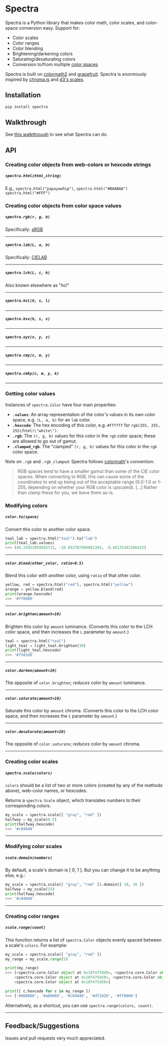 # Spectra

Spectra is a Python library that makes color math, color scales, and color-space conversion easy. Support for:

- Color scales
- Color ranges
- Color blending
- Brightening/darkening colors
- Saturating/desaturating colors
- Conversion to/from multiple [color spaces](http://en.wikipedia.org/wiki/Color_space)

Spectra is built on [colormath2](https://github.com/bkmgit/python-colormath2) and [grapefruit](https://github.com/xav/Grapefruit). Spectra is *enormously* inspired by [chroma.js](https://github.com/gka/chroma.js) and [d3's scales](https://github.com/mbostock/d3/wiki/Quantitative-Scales).

## Installation

```sh
pip install spectra
```

## Walkthrough

See [this walkthrough](docs/walkthrough.ipynb) to see what Spectra can do.

## API

### Creating color objects from web-colors or hexcode strings

##### `spectra.html(html_string)`

E.g., `spectra.html("papayawhip")`, `spectra.html("#BAABAA")` `spectra.html("#FFF")`

### Creating color objects from color space values

##### `spectra.rgb(r, g, b)`

Specifically: [sRGB](http://en.wikipedia.org/wiki/SRGB)

---

##### `spectra.lab(L, a, b)`

Specifically: [CIELAB](http://en.wikipedia.org/wiki/Lab_color_space#CIELAB)

---

##### `spectra.lch(L, c, h)`

Also known elsewhere as "hcl"

---

##### `spectra.hsl(h, s, l)`

---

##### `spectra.hsv(h, s, v)`

---

##### `spectra.xyz(x, y, z)`

---

##### `spectra.cmy(c, m, y)`

---

##### `spectra.cmky(c, m, y, k)`

---

### Getting color values

Instances of `spectra.Color` have four main properties:

- __`.values`__: An array representation of the color's values in its own color space, e.g. `(L, a, b)` for an `lab` color.
- __`.hexcode`__: The hex encoding of this color, e.g. `#ffffff` for `rgb(255, 255, 255)`/`html(\"white\")`.
- __`.rgb`__: The `(r, g, b)` values for this color in the `rgb` color space; these are allowed to go out of gamut.
- __`.clamped_rgb`__: The \"clamped\" `(r, g, b)` values for this color in the `rgb` color space.

Note on `.rgb` and `.rgb_clamped`: Spectra follows [colormath](http://python-colormath.readthedocs.org/en/latest/conversions.html?highlight=clamp#rgb-conversions-and-out-of-gamut-coordinates)'s convention:

> RGB spaces tend to have a smaller gamut than some of the CIE color spaces. When converting to RGB, this can cause some of the coordinates to end up being out of the acceptable range (0.0-1.0 or 1-255, depending on whether your RGB color is upscaled). [...] Rather than clamp these for you, we leave them as-is.

### Modifying colors

##### `color.to(space)`

Convert this color to another color space.

```python
teal_lab = spectra.html("teal").to("lab")
print(teal_lab.values)
>>> (48.25453959565715, -28.843707890081394, -8.48135382506432)
```

---

##### `color.blend(other_color, ratio=0.5)`

Blend this color with another color, using `ratio` of that other color.

```python
yellow, red = spectra.html("red"), spectra.html("yellow")
orange = yellow.blend(red)
print(orange.hexcode)
>>> '#ff8000'
```

---

##### `color.brighten(amount=10)`

Brighten this color by `amount` luminance. (Converts this color to the LCH color space, and then increases the `L` parameter by `amount`.)

```python
teal = spectra.html("teal")
light_teal = light_teal.brighten(30)
print(light_teal.hexcode)
>>> '#75d1d0'
```

---

##### `color.darken(amount=10)`

The opposite of `color.brighten`; *reduces* color by `amount` luminance.

---

##### `color.saturate(amount=10)`

Saturate this color by `amount` chroma. (Converts this color to the LCH color space, and then increases the `C` parameter by `amount`.)

---

##### `color.desaturate(amount=10)`

The opposite of `color.saturate`; *reduces* color by `amount` chroma.

---

### Creating color scales

##### `spectra.scale(colors)`

`colors` should be a list of two or more colors (created by any of the methods above), web-color names, or hexcodes.

Returns a `spectra.Scale` object, which translates numbers to their corresponding colors:

```python
my_scale = spectra.scale([ "gray", "red" ])
halfway = my_scale(0.5)
print(halfway.hexcode)
>>> '#c04040'
```

---

### Modifying color scales

##### `scale.domain(numbers)`

By default, a scale's domain is [ 0, 1 ]. But you can change it to be anything else, e.g.:

```python
my_scale = spectra.scale([ "gray", "red" ]).domain([ 10, 20 ])
halfway = my_scale(15)
print(halfway.hexcode)
>>> '#c04040'
```

---

### Creating color ranges

##### `scale.range(count)`

This function returns a list of `spectra.Color` objects evenly spaced between a scale's `colors`. For example:

```python
my_scale = spectra.scale([ "gray", "red" ])
my_range = my_scale.range(5)

print(my_range)
>>> [<spectra.core.Color object at 0x10f4759d0>, <spectra.core.Color object at 0x10f475a90>, 
    <spectra.core.Color object at 0x10f475b50>, <spectra.core.Color object at 0x10f475cd0>, 
    <spectra.core.Color object at 0x10f475d50>]

print([ c.hexcode for c in my_range ])
>>> ['#808080', '#a06060', '#c04040', '#df2020', '#ff0000']
```

Alternatively, as a shortcut, you can use `spectra.range(colors, count)`.

---

## Feedback/Suggestions

Issues and pull requests very much appreciated.
